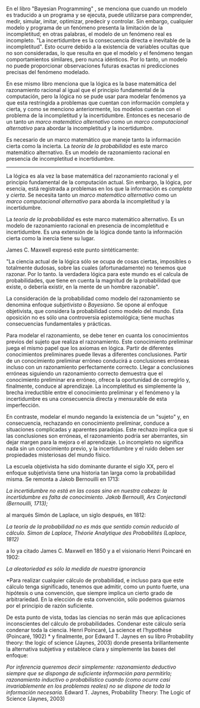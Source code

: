 En el libro "Bayesian Programming" , se menciona que cuando un modelo es traducido a un programa y se ejecuta, puede utilizarse para comprender, medir, simular, imitar, optimizar, predecir y controlar. Sin embargo, cualquier modelo y programa de un fenómeno presenta la limitación de la incompletitud; en otras palabras, el modelo de un fenómeno real es incompleto. "La incertidumbre es la consecuencia directa e inevitable de la incompletitud". Esto ocurre debido a la existencia de variables ocultas que no son consideradas, lo que resulta en que el modelo y el fenómeno tengan comportamientos similares, pero nunca idénticos. Por lo tanto, un modelo no puede proporcionar observaciones futuras exactas ni predicciones precisas del fenómeno modelado.

En ese mismo libro menciona que la lógica es la base matemática del razonamiento racional al igual que el principio fundamental de la computación, pero la lógica no se pude usar para modelar fenómenos ya que esta restringida a problemas que cuentan con información completa y cierta, y como se menciono anteriormente, los modelos cuentan con el problema de la incompletitud y la incertidumbre. Entonces es necesario de un tanto un *marco matemático alternativo* como un *marco computacional alternativo* para abordar la incompletitud y la incertidumbre. 

Es necesario de un marco matemático que maneje tanto la información cierta como la incierta. La *teoría de la probabilidad* es este marco matemático alternativo. Es un modelo de razonamiento racional en presencia de incompletitud e incertidumbre.

---

La lógica es ala vez la base matemática del razonamiento racional y el principio fundamental de la computación actual. Sin embargo, la lógica, por esencia, está registrada a problemas en los que la información es *completa* y *cierta*. Se necesita tanto un *marco matemático alternativo* como un *marco computacional alternativo* para aborda la incompletitud y la incertidumbre.

La *teoría de la probabilidad* es este marco matemático alternativo. Es un modelo de razonamiento racional en presencia de incompletitud e incertidumbre. Es una extensión de la lógica donde tanto la información cierta como la inercia tiene su lugar.

James C. Maxwell expresó este punto sintéticamente: 

"La ciencia actual de la lógica sólo se ocupa de cosas ciertas, imposibles o totalmente dudosas, sobre las cuales (afortunadamente) no tenemos que razonar. Por lo tanto. la verdadera lógica para este mundo es el calcula de probabilidades, que tiene en cuenta la magnitud de la probabilidad que existe, o debería existir, en la mente de un hombre razonable".

La consideración de la probabilidad como modelo del razonamiento se denomina enfoque *subjetivista* o *Bayesiano*. Se opone al enfoque objetivista, que considera la probabilidad como modelo del mundo. Esta oposición no es sólo una controversia epistemológica; tiene muchas consecuencias fundamentales y prácticas.  

Para modelar el razonamiento, se debe tener en cuanta los conocimientos previos del sujeto  que realiza el razonamiento. Este conocimiento preliminar juega el mismo papel que los axiomas en lógica.  Partir de diferentes conocimientos preliminares puede llevas a diferentes conclusiones. Partir de un conocimiento preliminar erróneo conducirá a conclusiones erróneas incluso con un razonamiento perfectamente correcto. Llegar a conclusiones erróneas siguiendo un razonamiento correcto demuestra que el conocimiento preliminar era erróneo, ofrece la oportunidad de corregirlo y, finalmente, conduce al aprendizaje. La incompletitud es simplemente la brecha irreductible entre el conocimiento preliminar y el fenómeno y la incertidumbre es una consecuencia directa y mensurable de esta imperfección. 

En contraste, modelar el mundo negando la existencia de un  "sujeto" y, en consecuencia, rechazando en conocimiento preliminar, conduce a situaciones complicadas y aparentes paradojas. Este rechazo implica que si las conclusiones son erróneas, el razonamiento podría ser aberrantes, sin dejar margen para  la mejora o el aprendizaje. Lo incompleto no significa nada sin un conocimiento previo, y la incertidumbre y el ruido deben ser propiedades misteriosas del mundo físico.

La escuela objetivista ha sido dominante durante el siglo XX, pero el enfoque subjetivista tiene una historia tan larga como la probabilidad misma. Se remonta a Jakob Bernouilli en 1713:

*La incertidumbre no está en las cosas sino en nuestra cabeza: la incertidumbre es falta de conocimiento.*
*Jakob Bernoulli, Ars Conjectandi (Bernouilli, 1713);*

al marqués Simón de Laplace, un siglo después, en 1812:

*La teoría de la probabilidad no es más que sentido común reducido al cálculo.*
*Simon de Laplace, Théorie Analytique des Probabilités (Laplace, 1812)*

a lo ya citado James C. Maxwell en 1850 y a el visionario Henri Poincaré en 1902:

*La aleatoriedad es sólo la medida de nuestra ignorancia*

*Para realizar cualquier cálculo de probabilidad, e incluso para que este cálculo tenga significado, tenemos que admitir, como un punto fuerte, una hipótesis o una convención, que siempre implica un cierto grado de arbitrariedad. En la  elección de esta convención, sólo podemos guiarnos por el principio de razón suficiente. 

De esta punto de vista, todas las ciencias no serán más que aplicaciones inconscientes del cálculo de probabilidades. Condenar este cálculo sería condenar toda la ciencia.
Henri Poincaré, La science et l’hypothèse (Poincaré, 1902)
*
 y finalmente, por Edward T. Jaynes en su libro Probability theory: the logic of science
(Jaynes, 2003) donde presenta brillantemente la alternativa subjetiva y establece clara y simplemente las bases del enfoque: 

 *Por inferencia queremos decir simplemente: razonamiento deductivo siempre que se disponga de suficiente información para permitirlo; razonamiento inductivo o probabilístico cuando (como ocurre casi invariablemente en los problemas reales) no se dispone de toda la información necesaria.* 
 Edward T. Jaynes, Probability Theory: The Logic of Science (Jaynes, 2003)
